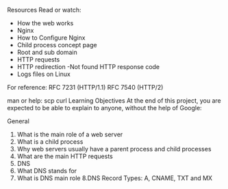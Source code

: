 Resources
Read or watch:

- How the web works
- Nginx
- How to Configure Nginx
- Child process concept page
- Root and sub domain
- HTTP requests
- HTTP redirection
-Not found HTTP response code
- Logs files on Linux

For reference:
RFC 7231 (HTTP/1.1)
RFC 7540 (HTTP/2)

man or help:
scp
curl
Learning Objectives
At the end of this project, you are expected to be able to explain to anyone, without the help of Google:

General
1. What is the main role of a web server
2. What is a child process
3. Why web servers usually have a parent process and child processes
4. What are the main HTTP requests
5. DNS
6. What DNS stands for
7. What is DNS main role
8.DNS Record Types: A, CNAME, TXT and MX
